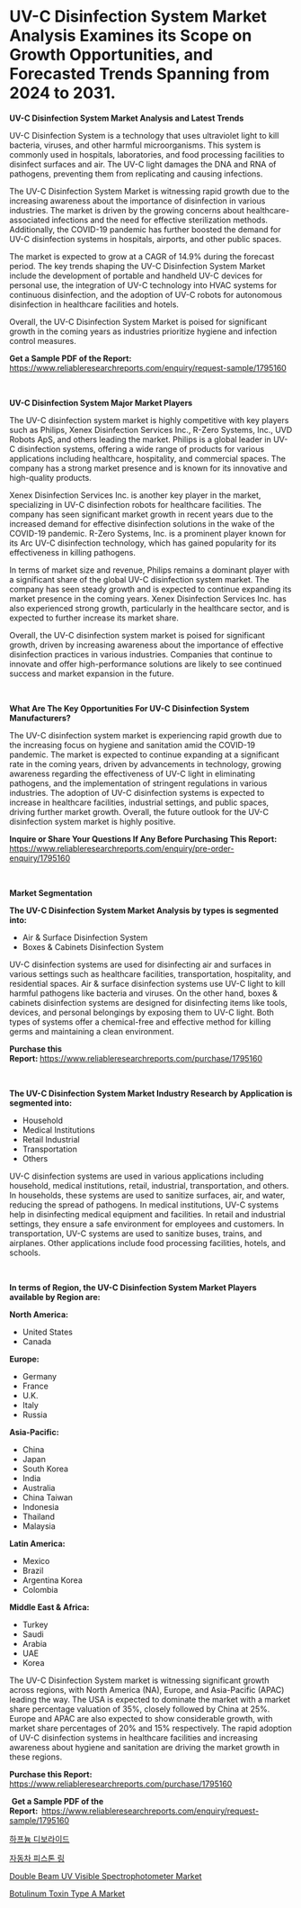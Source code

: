 <p><h1>UV-C Disinfection System Market Analysis Examines its Scope on Growth Opportunities, and Forecasted Trends Spanning from 2024 to 2031.</h1></p><p><strong>UV-C Disinfection System Market Analysis and Latest Trends</strong></p>
<p><p>UV-C Disinfection System is a technology that uses ultraviolet light to kill bacteria, viruses, and other harmful microorganisms. This system is commonly used in hospitals, laboratories, and food processing facilities to disinfect surfaces and air. The UV-C light damages the DNA and RNA of pathogens, preventing them from replicating and causing infections.</p><p>The UV-C Disinfection System Market is witnessing rapid growth due to the increasing awareness about the importance of disinfection in various industries. The market is driven by the growing concerns about healthcare-associated infections and the need for effective sterilization methods. Additionally, the COVID-19 pandemic has further boosted the demand for UV-C disinfection systems in hospitals, airports, and other public spaces.</p><p>The market is expected to grow at a CAGR of 14.9% during the forecast period. The key trends shaping the UV-C Disinfection System Market include the development of portable and handheld UV-C devices for personal use, the integration of UV-C technology into HVAC systems for continuous disinfection, and the adoption of UV-C robots for autonomous disinfection in healthcare facilities and hotels.</p><p>Overall, the UV-C Disinfection System Market is poised for significant growth in the coming years as industries prioritize hygiene and infection control measures.</p></p>
<p><strong>Get a Sample PDF of the Report:&nbsp;</strong> <a href="https://www.reliableresearchreports.com/enquiry/request-sample/1795160">https://www.reliableresearchreports.com/enquiry/request-sample/1795160</a></p>
<p>&nbsp;</p>
<p><strong>UV-C Disinfection System Major Market Players</strong></p>
<p><p>The UV-C disinfection system market is highly competitive with key players such as Philips, Xenex Disinfection Services Inc., R-Zero Systems, Inc., UVD Robots ApS, and others leading the market. Philips is a global leader in UV-C disinfection systems, offering a wide range of products for various applications including healthcare, hospitality, and commercial spaces. The company has a strong market presence and is known for its innovative and high-quality products.</p><p>Xenex Disinfection Services Inc. is another key player in the market, specializing in UV-C disinfection robots for healthcare facilities. The company has seen significant market growth in recent years due to the increased demand for effective disinfection solutions in the wake of the COVID-19 pandemic. R-Zero Systems, Inc. is a prominent player known for its Arc UV-C disinfection technology, which has gained popularity for its effectiveness in killing pathogens.</p><p>In terms of market size and revenue, Philips remains a dominant player with a significant share of the global UV-C disinfection system market. The company has seen steady growth and is expected to continue expanding its market presence in the coming years. Xenex Disinfection Services Inc. has also experienced strong growth, particularly in the healthcare sector, and is expected to further increase its market share.</p><p>Overall, the UV-C disinfection system market is poised for significant growth, driven by increasing awareness about the importance of effective disinfection practices in various industries. Companies that continue to innovate and offer high-performance solutions are likely to see continued success and market expansion in the future.</p></p>
<p>&nbsp;</p>
<p><strong>What Are The Key Opportunities For UV-C Disinfection System Manufacturers?</strong></p>
<p><p>The UV-C disinfection system market is experiencing rapid growth due to the increasing focus on hygiene and sanitation amid the COVID-19 pandemic. The market is expected to continue expanding at a significant rate in the coming years, driven by advancements in technology, growing awareness regarding the effectiveness of UV-C light in eliminating pathogens, and the implementation of stringent regulations in various industries. The adoption of UV-C disinfection systems is expected to increase in healthcare facilities, industrial settings, and public spaces, driving further market growth. Overall, the future outlook for the UV-C disinfection system market is highly positive.</p></p>
<p><strong>Inquire or Share Your Questions If Any Before Purchasing This Report:</strong> <a href="https://www.reliableresearchreports.com/enquiry/pre-order-enquiry/1795160">https://www.reliableresearchreports.com/enquiry/pre-order-enquiry/1795160</a></p>
<p>&nbsp;</p>
<p><strong>Market Segmentation</strong></p>
<p><strong>The UV-C Disinfection System Market Analysis by types is segmented into:</strong></p>
<p><ul><li>Air & Surface Disinfection System</li><li>Boxes & Cabinets Disinfection System</li></ul></p>
<p><p>UV-C disinfection systems are used for disinfecting air and surfaces in various settings such as healthcare facilities, transportation, hospitality, and residential spaces. Air & surface disinfection systems use UV-C light to kill harmful pathogens like bacteria and viruses. On the other hand, boxes & cabinets disinfection systems are designed for disinfecting items like tools, devices, and personal belongings by exposing them to UV-C light. Both types of systems offer a chemical-free and effective method for killing germs and maintaining a clean environment.</p></p>
<p><strong>Purchase this Report:&nbsp;</strong><a href="https://www.reliableresearchreports.com/purchase/1795160">https://www.reliableresearchreports.com/purchase/1795160</a></p>
<p>&nbsp;</p>
<p><strong>The UV-C Disinfection System Market Industry Research by Application is segmented into:</strong></p>
<p><ul><li>Household</li><li>Medical Institutions</li><li>Retail Industrial</li><li>Transportation</li><li>Others</li></ul></p>
<p><p>UV-C disinfection systems are used in various applications including household, medical institutions, retail, industrial, transportation, and others. In households, these systems are used to sanitize surfaces, air, and water, reducing the spread of pathogens. In medical institutions, UV-C systems help in disinfecting medical equipment and facilities. In retail and industrial settings, they ensure a safe environment for employees and customers. In transportation, UV-C systems are used to sanitize buses, trains, and airplanes. Other applications include food processing facilities, hotels, and schools.</p></p>
<p>&nbsp;</p>
<p><strong>In terms of Region, the UV-C Disinfection System Market Players available by Region are:</strong></p>
<p>
    <p> <strong> North America: </strong>
        <ul>
            <li>United States</li>
            <li>Canada</li>
        </ul>
        </p> 
    <p> <strong> Europe: </strong>
        <ul>
            <li>Germany</li>
            <li>France</li>
            <li>U.K.</li>
            <li>Italy</li>
            <li>Russia</li>
        </ul>
        </p> 
    <p> <strong> Asia-Pacific: </strong>
        <ul>
            <li>China</li>
            <li>Japan</li>
            <li>South Korea</li>
            <li>India</li>
            <li>Australia</li>
            <li>China Taiwan</li>
            <li>Indonesia</li>
            <li>Thailand</li>
            <li>Malaysia</li>
        </ul>
        </p> 
    <p> <strong> Latin America: </strong>
        <ul>
            <li>Mexico</li>
            <li>Brazil</li>
            <li>Argentina Korea</li>
            <li>Colombia</li>
        </ul>
        </p> 
    <p> <strong> Middle East & Africa: </strong>
        <ul>
            <li>Turkey</li>
            <li>Saudi</li>
            <li>Arabia</li>
            <li>UAE</li>
            <li>Korea</li>
        </ul>
    </p>
    </p>
<p><p>The UV-C Disinfection System market is witnessing significant growth across regions, with North America (NA), Europe, and Asia-Pacific (APAC) leading the way. The USA is expected to dominate the market with a market share percentage valuation of 35%, closely followed by China at 25%. Europe and APAC are also expected to show considerable growth, with market share percentages of 20% and 15% respectively. The rapid adoption of UV-C disinfection systems in healthcare facilities and increasing awareness about hygiene and sanitation are driving the market growth in these regions.</p></p>
<p><strong>Purchase this Report: </strong><a href="https://www.reliableresearchreports.com/purchase/1795160">https://www.reliableresearchreports.com/purchase/1795160</a></p>
<p>&nbsp;<strong>Get a Sample PDF of the Report:&nbsp;&nbsp;</strong><a href="https://www.reliableresearchreports.com/enquiry/request-sample/1795160">https://www.reliableresearchreports.com/enquiry/request-sample/1795160</a></p>
<p><strong></strong></p>
<p><p><a href="https://github.com/BrettWeberrt8767765/Market-Research-Report-List-1/blob/main/49582507774.md">하프늄 디보라이드</a></p><p><a href="https://github.com/nuekbpymrrz5/Market-Research-Report-List-1/blob/main/36945117773.md">자동차 피스톤 링</a></p><p><a href="https://issuu.com/reportprime-2/docs/double-beam-uv-visible-spectrophotometer-market-si">Double Beam UV Visible Spectrophotometer Market</a></p><p><a href="https://issuu.com/reportprime-2/docs/botulinum-toxin-type-a-market-size-2030.pptx">Botulinum Toxin Type A Market</a></p></p>